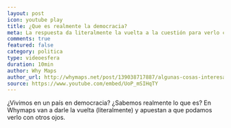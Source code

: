 ```yaml
---
layout: post
icon: youtube play
title: ¿Que es realmente la democracia?
meta: La respuesta da literalmente la vuelta a la cuestión para verlo con otros ojos.
comments: true
featured: false
category: politica
type: videoesfera
duration: 10min
author: Why Maps
author_url: http://whymaps.net/post/139038717887/algunas-cosas-interesantes-sobre-whydemocracy
source: https://www.youtube.com/embed/UoP_mSIHqTY
---
```


<p>
	¿Vivimos en un país en democracia? ¿Sabemos realmente lo que es? En Whymaps van a darle la vuelta (literalmente) y apuestan a que podamos verlo con otros ojos. 
</p>

